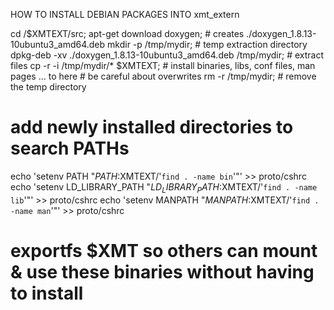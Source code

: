 HOW TO INSTALL DEBIAN PACKAGES INTO xmt_extern

cd /$XMTEXT/src;
apt-get download doxygen;       # creates ./doxygen_1.8.13-10ubuntu3_amd64.deb
mkdir -p /tmp/mydir;            # temp extraction directory
dpkg-deb -xv ./doxygen_1.8.13-10ubuntu3_amd64.deb /tmp/mydir;  # extract files
cp -r -i /tmp/mydir/* $XMTEXT;  # install binaries, libs, conf files, man pages ... to here
                                # be careful about overwrites
rm -r /tmp/mydir;               # remove the temp directory

# add newly installed directories to search PATHs
echo 'setenv PATH "${PATH}:$XMTEXT/'`find . -name bin`'"' >> proto/cshrc
echo 'setenv LD_LIBRARY_PATH "${LD_LIBRARY_PATH}:$XMTEXT/'`find . -name lib`'"' >> proto/cshrc
echo 'setenv MANPATH "${MANPATH}:$XMTEXT/'`find . -name man`'"' >> proto/cshrc

# exportfs $XMT so others can mount & use these binaries without having to install
